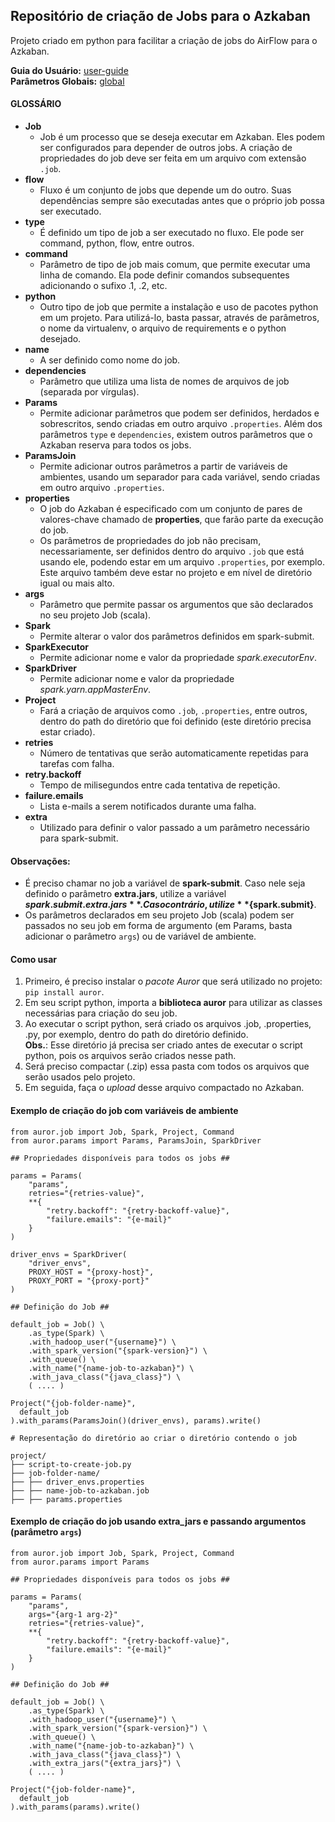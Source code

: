Repositório de criação de Jobs para o Azkaban
----------------------------------------------

Projeto criado em python para facilitar a criação de jobs do AirFlow para o Azkaban.

**Guia do Usuário:** [user-guide](http://docs-bigdata.cloud.globoi.com/cluster/azkaban/user-guide/) \
**Parâmetros Globais:** [global](http://docs-bigdata.cloud.globoi.com/cluster/azkaban/global/)

#### GLOSSÁRIO

* **Job**
	- Job é um processo que se deseja executar em Azkaban. Eles podem ser configurados para depender de outros jobs. A criação de propriedades do job deve ser feita em um arquivo com extensão `.job`.
* **flow**
	- Fluxo é um conjunto de jobs que depende um do outro. Suas dependências sempre são executadas antes que o próprio job possa ser executado.
* **type**
	- É definido um tipo de job a ser executado no fluxo. Ele pode ser command, python, flow, entre outros.
* **command**
	- Parâmetro de tipo de job mais comum, que permite executar uma linha de comando. Ela pode definir comandos subsequentes adicionando o sufixo .1, .2, etc.
* **python**
	- Outro tipo de job que permite a instalação e uso de pacotes python em um projeto. Para utilizá-lo, basta passar, através de parâmetros, o nome da virtualenv, o arquivo de requirements e o python desejado.
* **name**
	- A ser definido como nome do job.
* **dependencies**
	- Parâmetro que utiliza uma lista de nomes de arquivos de job (separada por vírgulas).
* **Params**
	- Permite adicionar parâmetros que podem ser definidos, herdados e sobrescritos, sendo criadas em outro arquivo `.properties`. Além dos parâmetros `type` e `dependencies`, existem outros parâmetros que o Azkaban reserva para todos os jobs.
* **ParamsJoin**
	- Permite adicionar outros parâmetros a partir de variáveis de ambientes, usando um separador para cada variável, sendo criadas em outro arquivo `.properties`.
* **properties**
	- O job do Azkaban é especificado com um conjunto de pares de valores-chave chamado de **properties**, que farão parte da execução do job. 
	- Os parâmetros de propriedades do job não precisam, necessariamente, ser definidos dentro do arquivo `.job` que está usando ele, podendo estar em um arquivo `.properties`, por exemplo. Este arquivo também deve estar no projeto e em nível de diretório igual ou mais alto.
* **args**
	- Parâmetro que permite passar os argumentos que são declarados no seu projeto Job (scala).
* **Spark**
	- Permite alterar o valor dos parâmetros definidos em spark-submit.
* **SparkExecutor**
	- Permite adicionar nome e valor da propriedade _spark.executorEnv_.
* **SparkDriver**
	- Permite adicionar nome e valor da propriedade _spark.yarn.appMasterEnv_.
* **Project**
	- Fará a criação de arquivos como `.job`, `.properties`, entre outros, dentro do path do diretório que foi definido (este diretório precisa estar criado).
* **retries**
	- Número de tentativas que serão automaticamente repetidas para tarefas com falha.
* **retry.backoff**
	- Tempo de milisegundos entre cada tentativa de repetição.
* **failure.emails**
	- Lista e-mails a serem notificados durante uma falha.
* **extra**
	- Utilizado para definir o valor passado a um parâmetro necessário para spark-submit.

#### Observações:

* É preciso chamar no job a variável de __spark-submit__. Caso nele seja definido o parâmetro **extra.jars**, utilize a variável **${spark.submit.extra.jars}**. Caso contrário, utilize **${spark.submit}**. 
* Os parâmetros declarados em seu projeto Job (scala) podem ser passados no seu job em forma de argumento (em Params, basta adicionar o parâmetro `args`) ou de variável de ambiente.

#### Como usar
1. Primeiro, é preciso instalar o _pacote Auror_ que será utilizado no projeto: `pip install auror`.
2. Em seu script python, importa a **biblioteca auror** para utilizar as classes necessárias para criação do seu job.
3. Ao executar o script python, será criado os arquivos .job, .properties, .py, por exemplo, dentro do path do diretório definido. \
	**Obs.**: Esse diretório já precisa ser criado antes de executar o script python, pois os arquivos serão criados nesse path.
4. Será preciso compactar (.zip) essa pasta com todos os arquivos que serão usados pelo projeto.
5. Em seguida, faça o _upload_ desse arquivo compactado no Azkaban.

#### Exemplo de criação do job com variáveis de ambiente

```
from auror.job import Job, Spark, Project, Command
from auror.params import Params, ParamsJoin, SparkDriver

## Propriedades disponíveis para todos os jobs ##

params = Params(
    "params",
    retries="{retries-value}",
    **{
        "retry.backoff": "{retry-backoff-value}",
        "failure.emails": "{e-mail}"
    }
)

driver_envs = SparkDriver(
    "driver_envs",
    PROXY_HOST = "{proxy-host}",
    PROXY_PORT = "{proxy-port}"
)

## Definição do Job ##

default_job = Job() \
    .as_type(Spark) \
    .with_hadoop_user("{username}") \
    .with_spark_version("{spark-version}") \
    .with_queue() \
    .with_name("{name-job-to-azkaban}") \
    .with_java_class("{java_class}") \
    ( .... )

Project("{job-folder-name}",
  default_job
).with_params(ParamsJoin()(driver_envs), params).write()
```

```
# Representação do diretório ao criar o diretório contendo o job

project/
├── script-to-create-job.py
├── job-folder-name/
├── ├── driver_envs.properties
├── ├── name-job-to-azkaban.job
├── ├── params.properties
```

#### Exemplo de criação do job usando extra_jars e passando argumentos (parâmetro `args`)

```
from auror.job import Job, Spark, Project, Command
from auror.params import Params

## Propriedades disponíveis para todos os jobs ##

params = Params(
    "params",
    args="{arg-1 arg-2}"
    retries="{retries-value}",
    **{
        "retry.backoff": "{retry-backoff-value}",
        "failure.emails": "{e-mail}"
    }
)

## Definição do Job ##

default_job = Job() \
    .as_type(Spark) \
    .with_hadoop_user("{username}") \
    .with_spark_version("{spark-version}") \
    .with_queue() \
    .with_name("{name-job-to-azkaban}") \
    .with_java_class("{java_class}") \
    .with_extra_jars("{extra_jars}") \
    ( .... )

Project("{job-folder-name}",
  default_job
).with_params(params).write()
```

